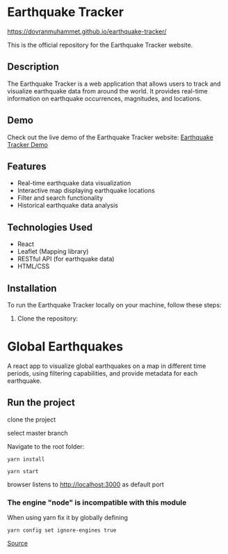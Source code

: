 # Earthquake Tracker

https://dovranmuhammet.github.io/earthquake-tracker/

This is the official repository for the Earthquake Tracker website.

## Description

The Earthquake Tracker is a web application that allows users to track and visualize earthquake data from around the world. It provides real-time information on earthquake occurrences, magnitudes, and locations.

## Demo

Check out the live demo of the Earthquake Tracker website: [Earthquake Tracker Demo](https://dovranmuhammet.github.io/earthquake-tracker/)

## Features

- Real-time earthquake data visualization
- Interactive map displaying earthquake locations
- Filter and search functionality
- Historical earthquake data analysis

## Technologies Used

- React
- Leaflet (Mapping library)
- RESTful API (for earthquake data)
- HTML/CSS

## Installation

To run the Earthquake Tracker locally on your machine, follow these steps:

1. Clone the repository:





# Global Earthquakes

A react app to visualize global earthquakes on a map in different time periods, using filtering capabilities, and provide metadata for each earthquake.

## Run the project

clone the project

select master branch

Navigate to the root folder:

```
yarn install
```

```
yarn start
```

browser listens to [http://localhost:3000](http://localhost:3000) as default port

### The engine "node" is incompatible with this module

When using yarn fix it by globally defining

```
yarn config set ignore-engines true
```

[Source](https://stackoverflow.com/questions/56617209/the-engine-node-is-incompatible-with-this-module)
